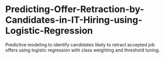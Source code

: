 # Predicting-Offer-Retraction-by-Candidates-in-IT-Hiring-using-Logistic-Regression
Predictive modeling to identify candidates likely to retract accepted job offers using logistic regression with class weighting and threshold tuning.
